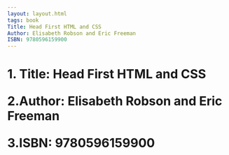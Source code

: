 ```yaml
---
layout: layout.html
tags: book      
Title: Head First HTML and CSS
Author: Elisabeth Robson and Eric Freeman
ISBN: 9780596159900
---
```

<h1>
1. Title: Head First HTML and CSS
<p>
2.Author: Elisabeth Robson and Eric Freeman
<p>
3.ISBN: 9780596159900
</h1>

